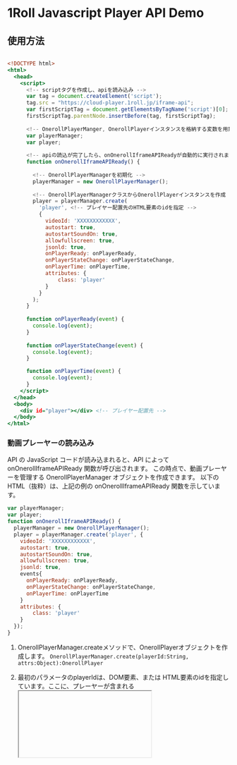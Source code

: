 # 1Roll Javascript Player API Demo

## 使用方法

```HTML:index.html

<!DOCTYPE html>
<html>
  <head>
    <script>
      <!-- scriptタグを作成し、apiを読み込み -->
      var tag = document.createElement('script');
      tag.src = "https://cloud-player.1roll.jp/iframe-api";
      var firstScriptTag = document.getElementsByTagName('script')[0];
      firstScriptTag.parentNode.insertBefore(tag, firstScriptTag);
  
      <!-- OnerollPlayerManger, OnerollPlayerインスタンスを格納する変数を用意 -->
      var playerManager;
      var player;
  
      <!-- apiの読込が完了したら、onOnerollIframeAPIReadyが自動的に実行されます -->
      function onOnerollIframeAPIReady() {
        
        <!-- OnerollPlayerManagerを初期化 -->
        playerManager = new OnerollPlayerManager();
  
        <!-- OnerollPlayerManagerクラスからOnerollPlayerインスタンスを作成 -->
        player = playerManager.create(
          'player', <!-- プレイヤー配置先のHTML要素のidを指定 -->
          {
            videoId: 'XXXXXXXXXXXX',
            autostart: true,
            autostartSoundOn: true,
            allowfullscreen: true,
            jsonld: true,
            onPlayerReady: onPlayerReady,
            onPlayerStateChange: onPlayerStateChange,
            onPlayerTime: onPlayerTime,
            attributes: {
                class: 'player'
            }
          }
        );
      }
  
      function onPlayerReady(event) {
        console.log(event);        
      }
      
      function onPlayerStateChange(event) {
        console.log(event);
      }

      function onPlayerTime(event) {
        console.log(event);        
      }
    </script>
  </head>
  <body>
    <div id="player"></div> <!-- プレイヤー配置先 -->
  </body>
</html>

```
### 動画プレーヤーの読み込み

API の JavaScript コードが読み込まれると、API によって onOnerollIframeAPIReady 関数が呼び出されます。
この時点で、動画プレーヤーを管理する OnerollPlayerManager オブジェクトを作成できます。
以下の HTML（抜粋）は、上記の例の onOnerollIframeAPIReady 関数を示しています。

```js
var playerManager;
var player;
function onOnerollIframeAPIReady() {
  playerManager = new OnerollPlayerManager();
  player = playerManager.create('player', {
    videoId: 'XXXXXXXXXXXX',
    autostart: true,
    autostartSoundOn: true,
    allowfullscreen: true,
    jsonld: true,
    events{
      onPlayerReady: onPlayerReady,
      onPlayerStateChange: onPlayerStateChange,
      onPlayerTime: onPlayerTime
    }
    attributes: {
        class: 'player'
    }
  });
}
```

  
1. OnerollPlayerManager.createメソッドで、OnerollPlayerオブジェクトを作成します。
`OnerollPlayerManager.create(playerId:String, attrs:Object):OnerollPlayer`
  
2. 最初のパラメータのplayerIdは、DOM要素、または HTML要素のidを指定しています。ここに、プレーヤーが含まれる <iframe> タグが API によって挿入されます。

3. ２つ目のパラメータのattrsは、プレーヤーのオプションを指定するオブジェクトです。このオブジェクトには次のプロパティが含まれています。
* プロパティ一覧
  * `videoId (String) [required]` - プレーヤーが読み込む動画を識別する1RollのVideoID。
  * `width (Number) [option]` - プレイヤーの横幅を設定します。
  * `height (Number) [option]` - プレイヤーの縦幅を設定します。
  * `autostart (Boolean) [option]` - 自動再生させるかどうか。（デフォルトはfalse）　※ブラウザにより自動再生できない場合があります
  * `autostartSoundOn (Boolean) [option]` - 自動再生時に音声を出すかどうか。（デフォルトはfalse）　※ブラウザにより音声が出ない場合があります
  * `allowfullscreen (Boolean) [option]` - フルスクリーンを許可（デフォルトはtrue）
  * `jsonld (Boolean) [option]` - 動画情報タグ（JsonLDオブジェクト）を出力するかどうか。 許可すると挿入するためのscriptタグがiframeタグの次の行に挿入されます。
  * `events (Object) [option]` – APIが呼び出す関数（イベント リスナー）を識別します。
    * `onPlayerReady (Function) [option]` - OnerollPlayerが再生可能状態になったときに、値として渡した関数"onPlayerReady"が実行されます。
    * `onPlayerStateChange (Function) [option]` - OnerollPlayerの状態が変わった時に、値として渡した関数"onPlayerStateChange"が実行されます。
    * `onPlayerTime (Function) [option]` - OnerollPlayerで再生されている時に定期的に、値として渡した関数"onPlayerTime"実行されます。
  * `attributes (Object) [option]` - iframeタグに属性を設定します。この例では、class名を渡しています。


### クラスとメソッド

```
Class OnerollPlayerManager
```

OnerollPlayerMangerクラスは、OnerollPlayerオブジェクトを管理し、作成や削除を行います。
内部でOnerollPlayerオブジェクトを複数持つことができ、動画プレイヤーを複数埋め込みたいページにも対応します。

* `playerManager.create(playerId:String, attrs:Object):OnerollPlayer`  
OnerollPlayerオブジェクトを作成します。

* `playerManager.remove(player:OnerollPlayer):Void`  
OnerollPlayerオブジェクトをOnerollPlayerManagerの管理対象から削除します。

* `playerManager.getPlayers():Array<OnerollPlayer>`  
OnerollPlayerManagerクラスが管理しているOnerollPlayerオブジェクトリストを返します。

```
Class OnerollPlayer
```

* `player.play():Void`  
動画を再生します。

* `player.pause():Void`  
動画を停止します。

* `player.seek(time:Number):Void`  
動画を再生位置を変更します。timeは秒数を指定します。

### イベント

```
onPlayerReady(event)
```
  
* `event.target` - イベント対象となるOnerollPlayerオブジェクト
* `event.data.duration` - このtargetの動画の再生長さ

```
onPlayerStateChange(event)
```
  
* `event.target` - イベント対象となるOnerollPlayerオブジェクト
* `event.data.state` - このtargetの状態
  * ready - 再生準備完了
  * play - 再生開始
  * pause - 一時停止
  * complete - 再生完了

```
onPlayerTime(event)
```
  
* `event.target` - イベント対象となるOnerollPlayerオブジェクト
* `event.data.position` - このtargetの動画の現在の再生位置
* `event.data.duration` - このtargetの動画の再生長さ
